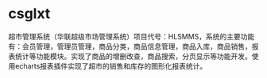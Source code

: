 # csglxt
超市管理系统（华联超级市场管理系统）项目代号：HLSMMS，系统的主要功能有：会员管理，管理员管理，商品分类，商品信息管理，商品入库，商品销售，报表统计等功能模块。实现了商品的增删改查，商品搜索，分页显示等功能开发。使用echarts报表插件实现了超市的销售和库存的图形化报表统计。
